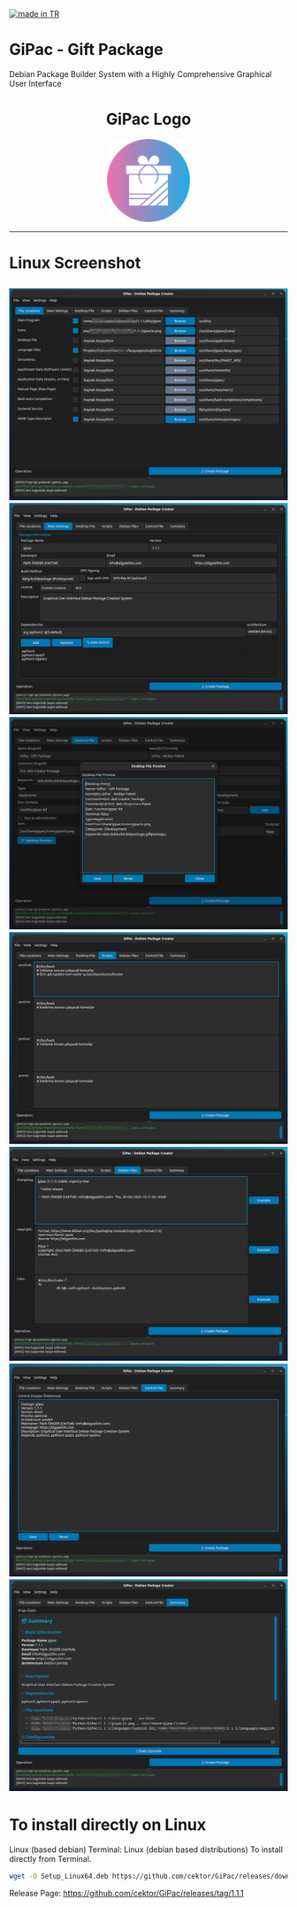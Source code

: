 <a href="#">
    <img src="https://raw.githubusercontent.com/pedromxavier/flag-badges/main/badges/TR.svg" alt="made in TR">
</a>

# GiPac - Gift Package
Debian Package Builder System with a Highly Comprehensive Graphical User Interface



<h1 align="center">GiPac Logo</h1>

<p align="center">
  <img src="gipaclo.png" alt="GiPac Logo" width="150" height="150">
</p>

----------------------------------

# Linux Screenshot
![Linux(pardus)](ScreenShots/1.png)  
![Linux(pardus)](ScreenShots/2.png)  
![Linux(pardus)](ScreenShots/3.png) 
![Linux(pardus)](ScreenShots/4.png)  
![Linux(pardus)](ScreenShots/5.png)  
![Linux(pardus)](ScreenShots/6.png)  
![Linux(pardus)](ScreenShots/7.png)
--------------------


# To install directly on Linux


Linux (based debian) Terminal: Linux (debian based distributions) To install directly from Terminal.
```bash
wget -O Setup_Linux64.deb https://github.com/cektor/GiPac/releases/download/1.1.1/Setup_Linux64.deb && sudo apt install ./Setup_Linux64.deb && sudo apt-get install -f -y
```



Release Page: https://github.com/cektor/GiPac/releases/tag/1.1.1

